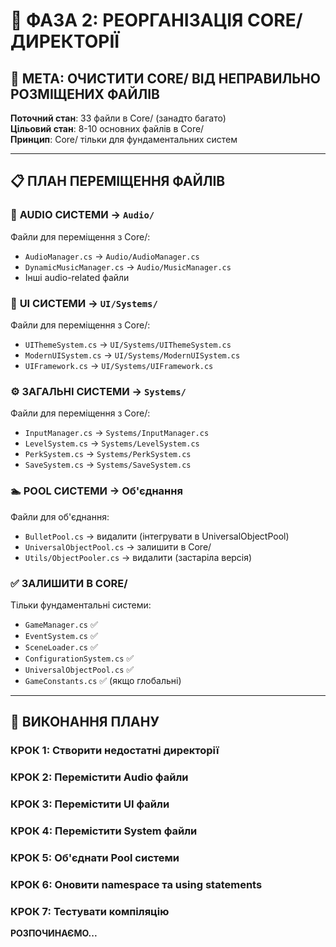 # 🔧 ФАЗА 2: РЕОРГАНІЗАЦІЯ CORE/ ДИРЕКТОРІЇ

## 🎯 МЕТА: ОЧИСТИТИ CORE/ ВІД НЕПРАВИЛЬНО РОЗМІЩЕНИХ ФАЙЛІВ

**Поточний стан**: 33 файли в Core/ (занадто багато)  
**Цільовий стан**: 8-10 основних файлів в Core/  
**Принцип**: Core/ тільки для фундаментальних систем  

---

## 📋 ПЛАН ПЕРЕМІЩЕННЯ ФАЙЛІВ

### 🎵 **AUDIO СИСТЕМИ** → `Audio/`
Файли для переміщення з Core/:
- `AudioManager.cs` → `Audio/AudioManager.cs`
- `DynamicMusicManager.cs` → `Audio/MusicManager.cs`
- Інші audio-related файли

### 🎨 **UI СИСТЕМИ** → `UI/Systems/`
Файли для переміщення з Core/:
- `UIThemeSystem.cs` → `UI/Systems/UIThemeSystem.cs`
- `ModernUISystem.cs` → `UI/Systems/ModernUISystem.cs`
- `UIFramework.cs` → `UI/Systems/UIFramework.cs`

### ⚙️ **ЗАГАЛЬНІ СИСТЕМИ** → `Systems/`
Файли для переміщення з Core/:
- `InputManager.cs` → `Systems/InputManager.cs`
- `LevelSystem.cs` → `Systems/LevelSystem.cs`
- `PerkSystem.cs` → `Systems/PerkSystem.cs`
- `SaveSystem.cs` → `Systems/SaveSystem.cs`

### 🏊 **POOL СИСТЕМИ** → Об'єднання
Файли для об'єднання:
- `BulletPool.cs` → видалити (інтегрувати в UniversalObjectPool)
- `UniversalObjectPool.cs` → залишити в Core/
- `Utils/ObjectPooler.cs` → видалити (застаріла версія)

### ✅ **ЗАЛИШИТИ В CORE/**
Тільки фундаментальні системи:
- `GameManager.cs` ✅
- `EventSystem.cs` ✅
- `SceneLoader.cs` ✅
- `ConfigurationSystem.cs` ✅
- `UniversalObjectPool.cs` ✅
- `GameConstants.cs` ✅ (якщо глобальні)

---

## 🚀 ВИКОНАННЯ ПЛАНУ

### КРОК 1: Створити недостатні директорії
### КРОК 2: Перемістити Audio файли
### КРОК 3: Перемістити UI файли  
### КРОК 4: Перемістити System файли
### КРОК 5: Об'єднати Pool системи
### КРОК 6: Оновити namespace та using statements
### КРОК 7: Тестувати компіляцію

**РОЗПОЧИНАЄМО...**